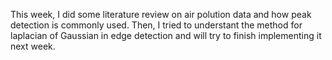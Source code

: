 This week, I did some literature review on air polution data and how peak detection is commonly used. Then, I tried to understant the method for laplacian of Gaussian in edge detection and will try to finish implementing it next week. 
